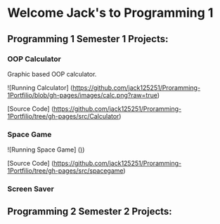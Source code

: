 # Welcome Jack's to Programming 1

## Programming 1 Semester 1 Projects:

### OOP Calculator
Graphic based OOP calculator.

![Running Calculator] (https://github.com/jack125251/Proramming-1Portfilio/blob/gh-pages/images/calc.png?raw=true)

[Source Code] (https://github.com/jack125251/Proramming-1Portfilio/tree/gh-pages/src/Calculator)

### Space Game

![Running Space Game] ([)](https://github.com/jack125251/Proramming-1Portfilio/blob/gh-pages/images/space.png?raw=true))

[Source Code] (https://github.com/jack125251/Proramming-1Portfilio/tree/gh-pages/src/spacegame)

### Screen Saver

## Programming 2 Semester 2 Projects:
